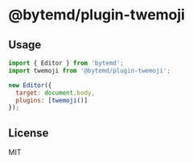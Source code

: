 # @bytemd/plugin-twemoji

## Usage

```js
import { Editor } from 'bytemd';
import twemoji from '@bytemd/plugin-twemoji';

new Editor({
  target: document.body,
  plugins: [twemoji()]
});
```

## License

MIT
